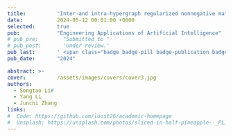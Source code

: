 ```yaml
---
title:          "Inter-and intra-hypergraph regularized nonnegative matrix factorization with hybrid constraints"
date:           2024-05-12 00:01:00 +0800
selected:       true
pub:            "Engineering Applications of Artificial Intelligence"
# pub_pre:        "Submitted to "
# pub_post:       'Under review.'
pub_last:       ' <span class="badge badge-pill badge-publication badge-success">SCI一区 TOP</span>'
pub_date:       "2024"

abstract: >-
cover:          /assets/images/covers/cover3.jpg
authors:
  - Songtao Li#
  - Yang Li
  - Junchi Zhang
links:
#  Code: https://github.com/luost26/academic-homepage
#  Unsplash: https://unsplash.com/photos/sliced-in-half-pineapple--_PLJZmHZzk
---
```


